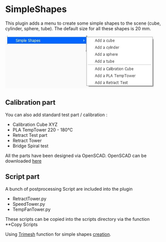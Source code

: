 # SimpleShapes

This plugin adds a menu to create some simple shapes to the scene (cube, cylinder, sphere, tube). The default size for all these shapes is 20 mm.

![menu Extensions Simple Shapes](./images/option.jpg)

Calibration part
--

You can also add standard test part / calibration :
- Calibration Cube XYZ
- PLA TempTower 220 - 180°C
- Retract Test part
- Retract Tower
- Bridge Spiral test

All the parts have been designed via OpenSCAD. OpenSCAD can be downloaded [here](http://www.openscad.org/downloads.html)

Script part
--
A bunch of postprocessing Script are included into the plugin
- RetractTower.py
- SpeedTower.py
- TempFanTower.py

These scripts can be copied into the scripts directory via the function **Copy Scripts


Using [Trimesh](https://github.com/mikedh/trimesh) function for simple shapes [creation](https://github.com/mikedh/trimesh/blob/master/trimesh/creation.py).
